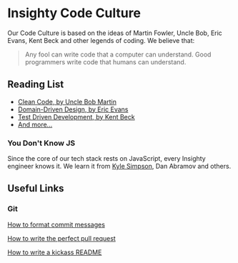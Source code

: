 # Insighty Code Culture
Our Code Culture is based on the ideas of Martin Fowler, Uncle Bob, Eric Evans, Kent Beck and other legends of coding. We believe that:
>Any fool can write code that a computer can understand. Good programmers write code that humans can understand.

## Reading List

* [Clean Code, by Uncle Bob Martin](https://www.goodreads.com/book/show/3735293-clean-code)
* [Domain-Driven Design, by Eric Evans](https://www.goodreads.com/book/show/179133.Domain_Driven_Design)
* [Test Driven Development, by Kent Beck](https://www.goodreads.com/book/show/387190.Test_Driven_Development)
* [And more...](https://www.goodreads.com/review/list/25699884-alex?shelf=insighty-engineering)

### You Don't Know JS
Since the core of our tech stack rests on JavaScript, every Insighty engineer knows it. We learn it from [Kyle Simpson](https://github.com/getify/You-Dont-Know-JS), Dan Abramov and others.

## Useful Links

### Git

[How to format commit messages](https://chris.beams.io/posts/git-commit/)

[How to write the perfect pull request](https://blog.github.com/2015-01-21-how-to-write-the-perfect-pull-request/)

[How to write a kickass README](https://medium.com/@meakaakka/a-beginners-guide-to-writing-a-kickass-readme-7ac01da88ab3)
